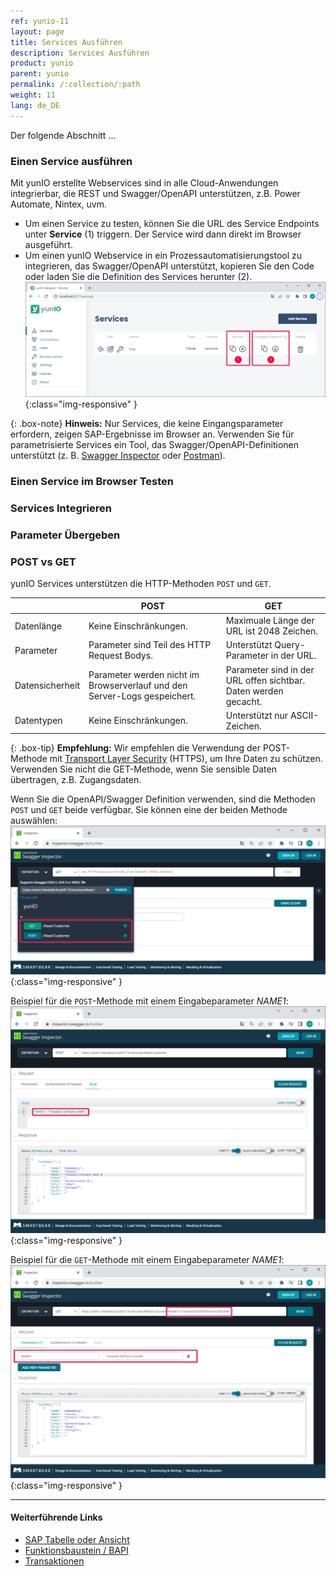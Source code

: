 ```yaml
---
ref: yunio-11
layout: page
title: Services Ausführen
description: Services Ausführen
product: yunio
parent: yunio
permalink: /:collection/:path
weight: 11
lang: de_DE
---
```


Der folgende Abschnitt ...

### Einen Service ausführen

Mit yunIO erstellte Webservices sind in alle Cloud-Anwendungen integrierbar, die REST und Swagger/OpenAPI unterstützen, z.B. Power Automate, Nintex, uvm.

- Um einen Service zu testen, können Sie die URL des Service Endpoints unter **Service** (1) triggern.
Der Service wird dann direkt im Browser ausgeführt.<br>
- Um einen yunIO Webservice in ein Prozessautomatisierungstool zu integrieren, das Swagger/OpenAPI unterstützt, kopieren Sie den Code oder laden Sie die Definition des Services herunter (2).
![yunIO-Services](/img/content/yunio/yunio-run-services.png){:class="img-responsive" }

{: .box-note}
**Hinweis:** Nur Services, die keine Eingangsparameter erfordern, zeigen SAP-Ergebnisse im Browser an. Verwenden Sie für parametrisierte Services ein Tool, das Swagger/OpenAPI-Definitionen unterstützt 
(z. B. [Swagger Inspector](https://kb.theobald-software.com/yunio/running-a-yunio-service-in-swagger-inspector) oder [Postman](https://kb.theobald-software.com/yunio/running-a-yunio-service-in-postman)).

### Einen Service im Browser Testen

### Services Integrieren

### Parameter Übergeben

### POST vs GET
yunIO Services unterstützen die HTTP-Methoden `POST` und `GET`.

|  | POST | GET |
|--|-----|------|
| Datenlänge| Keine Einschränkungen. | Maximuale Länge der URL ist 2048 Zeichen. |
| Parameter | Parameter sind Teil des HTTP Request Bodys. |Unterstützt Query-Parameter in der URL. | 
| Datensicherheit | Parameter werden nicht im Browserverlauf und den Server-Logs gespeichert. | Parameter sind in der URL offen sichtbar. Daten werden gecacht. | 
| Datentypen | Keine Einschränkungen.  | Unterstützt nur ASCII-Zeichen. |

{: .box-tip}
**Empfehlung:** Wir empfehlen die Verwendung der POST-Methode mit [Transport Layer Security]() (HTTPS), um Ihre Daten zu schützen. Verwenden Sie nicht die GET-Methode, wenn Sie sensible Daten übertragen, z.B. Zugangsdaten. 

Wenn Sie die OpenAPI/Swagger Definition verwenden, sind die Methoden `POST` und `GET` beide verfügbar. Sie können eine der beiden Methode auswählen:<br>
![yunIO-HTTP-POST-GET](/img/content/yunio/http-post-get.png){:class="img-responsive" }

Beispiel für die `POST`-Methode mit einem Eingabeparameter *NAME1*:<br>
![yunIO-HTTP-POST](/img/content/yunio/http-post.png){:class="img-responsive" }

Beispiel für die `GET`-Methode mit einem Eingabeparameter *NAME1*:<br>
![yunIO-HTTP-GET](/img/content/yunio/http-get.png){:class="img-responsive" }

*****
#### Weiterführende Links
- [SAP Tabelle oder Ansicht](./table-and-views)
- [Funktionsbaustein / BAPI](./bapis-and-function-modules)
- [Transaktionen](./transactions)
